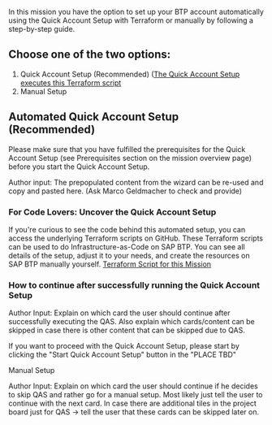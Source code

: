 In this mission you have the option to set up your BTP account automatically using the Quick Account Setup with Terraform or manually by following a step-by-step guide.

## Choose one of the two options:
1.	Quick Account Setup (Recommended)
([The Quick Account Setup executes this Terraform script](https://github.com/SAP-samples/btp-terraform-samples/tree/main/released/discovery_center/mission_4024) 
2.	Manual Setup

## Automated Quick Account Setup (Recommended)
Please make sure that you have fulfilled the prerequisites for the Quick Account Setup (see Prerequisites section on the mission overview page) before you start the Quick Account Setup.

Author input: The prepopulated content from the wizard can be re-used and copy and pasted here. (Ask Marco Geldmacher to check and provide)

### For Code Lovers: Uncover the Quick Account Setup
If you're curious to see the code behind this automated setup, you can access the underlying Terraform scripts on GitHub.
These Terraform scripts can be used to do Infrastructure-as-Code on SAP BTP. You can see all details of the setup, adjust it to your needs, and create the resources on SAP BTP manually yourself.
[Terraform Script for this Mission](https://github.com/SAP-samples/btp-terraform-samples/tree/main/released/discovery_center/mission_4024)

### How to continue after successfully running the Quick Account Setup

Author Input:
Explain on which card the user should continue after successfully executing the QAS.
Also explain which cards/content can be skipped in case there is other content that can be skipped due to QAS.

If you want to proceed with the Quick Account Setup, please start by clicking the "Start Quick Account Setup" button in the "PLACE TBD"

Manual Setup

Author Input: 
Explain on which card the user should continue if he decides to skip QAS and rather go for a manual setup. 
Most likely just tell the user to continue with the next card.
In case there are additional tiles in the project board just for QAS → tell the user that these cards can be skipped later on.
